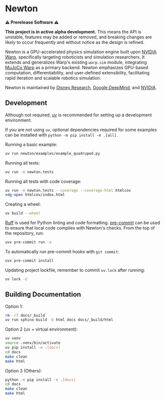 # Newton

**⚠️ Prerelease Software ⚠️**

**This project is in active alpha development.** This means the API is unstable, features may be added or removed, and breaking changes are likely to occur frequently and without notice as the design is refined.

Newton is a GPU-accelerated physics simulation engine built upon [NVIDIA Warp](https://github.com/NVIDIA/warp), specifically targeting roboticists and simulation researchers.
It extends and generalizes Warp's existing `warp.sim` module, integrating [MuJoCo Warp](https://github.com/google-deepmind/mujoco_warp) as a primary backend.
Newton emphasizes GPU-based computation, differentiability, and user-defined extensibility, facilitating rapid iteration and scalable robotics simulation.

Newton is maintained by [Disney Research](https://www.disneyresearch.com/), [Google DeepMind](https://deepmind.google/), and [NVIDIA](https://www.nvidia.com/).

## Development

Although not required, [uv](https://docs.astral.sh/uv/) is recommended for setting up a development environment.

If you are not using `uv`, optional dependencies required for some examples can be installed with `python -m pip install -e .[all]`.

Running a basic example:

```bash
uv run newton/examples/example_quadruped.py
```

Running all tests:

```bash
uv run -m newton.tests
```

Running all tests with code coverage:

```bash
uv run -m newton.tests --coverage --coverage-html htmlcov
xdg-open htmlcov/index.html
```

Creating a wheel:

```bash
uv build --wheel
```

[Ruff](https://docs.astral.sh/ruff/) is used for Python linting and code formatting.
[pre-commit](https://pre-commit.com/) can be used to ensure that local code complies with Newton's checks.
From the top of the repository, run:

```bash
uvx pre-commit run -a
```

To automatically run pre-commit hooks with `git commit`:

```bash
uvx pre-commit install
```

Updating project lockfile, remember to commit `uv.lock` after running:

```bash
uv lock -U
```

## Building Documentation

Option 1:

```bash
rm -rf docs/_build
uv run sphinx-build -b html docs docs/_build/html
```

Option 2 (uv + virtual environment):

```bash
uv venv
source .venv/bin/activate
uv pip install -e .[docs]
cd docs
make clean
make html
```

Option 3 (Others):

```bash
python -m pip install -e .[docs]
cd docs
make clean
make html
```
